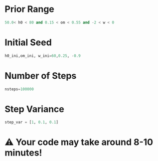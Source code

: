 # Prior Range
```python
50.0< h0 < 80 and 0.15 < om < 0.55 and -2 < w < 0
```
# Initial Seed
```python
h0_ini,om_ini, w_ini=60,0.25, -0.9
```
# Number of Steps
```python
nsteps=100000
```
# Step Variance
```python
step_var = [1, 0.1, 0.1]
```
# ⚠️ Your code may take around 8-10 minutes!
